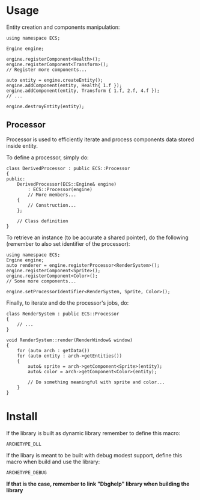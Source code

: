 # Usage

Entity creation and components manipulation:

```cpp=
using namespace ECS;

Engine engine;

engine.registerComponent<Health>();
engine.registerComponent<Transform>();
// Register more components...

auto entity = engine.createEntity();
engine.addComponent(entity, Health{ 1.f });
engine.addComponent(entity, Transform { 1.f, 2.f, 4.f });
// ...

engine.destroyEntity(entity);
```

## Processor

Processor is used to efficiently iterate and process components data stored inside entity. 

To define a processor, simply do:

```cpp=
class DerivedProcessor : public ECS::Processor
{
public:
    DerivedProcessor(ECS::Engine& engine)
        : ECS::Processor(engine)
        // More members...
    {
        // Construction...
    };
    
    // Class definition
}
```

To retrieve an instance (to be accurate a shared pointer), do the following (remember to also set identifier of the processor):

```cpp=
using namespace ECS;
Engine engine;
auto renderer = engine.registerProcessor<RenderSystem>();
engine.registerComponent<Sprite>();
engine.registerComponent<Color>();
// Some more components...

engine.setProcessorIdentifier<RenderSystem, Sprite, Color>();
```

Finally, to iterate and do the processor's jobs, do:

```cpp=
class RenderSystem : public ECS::Processor
{
    // ...
}

void RenderSystem::render(RenderWindow& window)
{
    for (auto arch : getData())
    for (auto entity : arch->getEntities())
    {
        auto& sprite = arch->getComponent<Sprite>(entity);
        auto& color = arch->getComponent<Color>(entity);
        
        // Do something meaningful with sprite and color...
    }
}
```

# Install

If the library is built as dynamic library remember to define this macro:
```
ARCHETYPE_DLL
```

If the libary is meant to be built with debug modest support, define this macro when build and use the library:
```
ARCHETYPE_DEBUG
```

**If that is the case, remember to link "Dbghelp" library when building the library**
